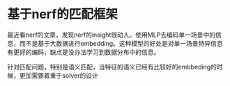 # 基于nerf的匹配框架

最近看nerf的文章，发现nerf的insight很动人。使用MLP去编码单一场景中的信息，而不是基于大数据进行embedding。这种模型的好处是对单一场景特异信息有更好的编码，缺点是没办法学习到数据分布中的信息。



针对匹配问题，特别是语义匹配，当特征的语义已经有比较好的embbeding的时候，更加需要着重于solver的设计